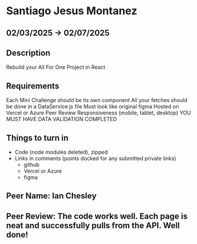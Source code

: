 # Santiago Jesus Montanez

## 02/03/2025 -> 02/07/2025

## Description

Rebuild your All For One Project in React

## Requirements

Each Mini Challenge should be its own component
All your fetches should be done in a DataService.js file
Must look like original figma
Hosted on Vercel or Azure
Peer Review
Responsiveness (mobile, tablet, desktop)
YOU MUST HAVE DATA VALIDATION COMPLETED

## Things to turn in

* Code (node modules deleted), zipped
* Links in comments (points docked for any submitted private links)
  * github
  * Vercel or Azure
  * figma

## Peer Name: Ian Chesley

## Peer Review: The code works well. Each page is neat and successfully pulls from the API. Well done!
